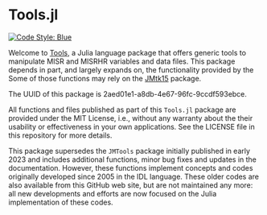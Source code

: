 # Tools.jl

[![Code Style: Blue](https://img.shields.io/badge/code%20style-blue-4495d1.svg)](https://github.com/invenia/BlueStyle)

Welcome to [Tools](https://github.com/mmverstraete/Tools), a Julia language package that offers generic tools to manipulate MISR and MISRHR variables and data files. This package depends in part, and largely expands on, the functionality provided by the Some of those functions may rely on the [JMtk15](https://github.com/mmverstraete/) package.

The UUID of this package is 2aed01e1-a8db-4e67-96fc-9ccdf593ebce.

All functions and files published as part of this `Tools.jl` package are provided under the MIT License, i.e., without any warranty about the their usability or effectiveness in your own applications. See the LICENSE file in this repository for more details.

This package supersedes the `JMTools` package initially published in early 2023 and includes additional functions, minor bug fixes and updates in the documentation. However, these functions implement concepts and codes originally developed since 2005 in the IDL language. These older codes are also available from this GitHub web site, but are not maintained any more: all new developments and efforts are now focused on the Julia implementation of these codes.

